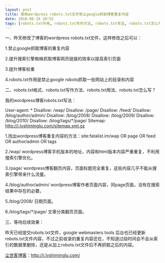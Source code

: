 ```yaml
---
layout: post
title: 使用wordpress robots.txt文件禁止google抓取博客重复内容
date: 2010-06-18 20:55
tags: [robots.txt作用, robots.txt写作方法, robots.txt写法, robots.txt怎么写, robots.txt格式, robots.txt用法, wordpress, 电脑网络]
---
```

一、昨天修改了博客的wordpress robots.txt文件，这样修改之后可以：

1.禁止google抓取博客的重复内容

2.提升搜索引擎蜘蛛抓取博客网页链接的效率以提高索引页面

3.提升博客权重

4.robots.txt作用是禁止google robots抓取一些网站上的目录和内容

二、robots.txt格式、robots.txt写作方法、robots.txt用法、robots.txt怎么写？

我的wordpress博客robots.txt写法：

User-agent: *
Disallow: /wap/
Disallow: /page/
Disallow: /feed/
Disallow: /blog/author/admin/
Disallow: /blog/2008/
Disallow: /blog/2009/
Disallow: /blog/2010/
Disallow: /blog/tags/*/page/
Sitemap: <a href="http://i.lvshiminglu.com/sitemap.xml.gz" target="_self">http://i.lvshiminglu.com/sitemap.xml.gz</a>

1.找出wordpress博客重复内容的方法：site:fatalist.im/wap OR page OR feed OR author/admin OR tags

2./wap/ wordpress博客手机版本的地址，内容和html版本内容严重重复，不利用搜索引擎优化。

3./page/ wordpress博客翻页内容，页面标题完全重复，这些内容几乎不能从搜索引擎带来什么流量。

4./blog/author/admin/ wordpress博客作者页面内容，同page页面，没有在搜索结果中存在的必要。

5./blog/2008/ 日期页面。

6./blog/tags/*/page/ 文章分类翻页页面。

三、等待后续效果：

昨天已经提交robots.txt文件，google webmasters tools 后台也已经更新robots.txt文件内容，不过之前收录的重复内容还在，不知道过段时间会不会从索引的数据里删除，还是从加上robots.txt文件后不再抓取之后的内容。

<a href="http://i.lvshiminglu.com/">尘世客博客</a>：<a href="http://i.lvshiminglu.com/">http://i.lvshiminglu.com/</a>

